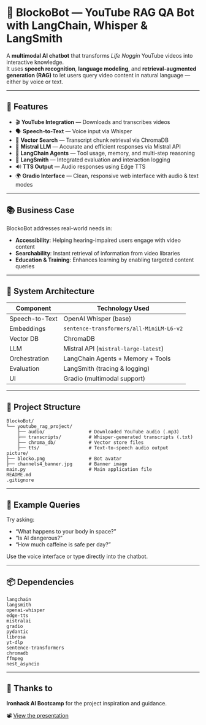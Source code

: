 # 🧠 BlockoBot — YouTube RAG QA Bot with LangChain, Whisper & LangSmith

A **multimodal AI chatbot** that transforms _Life Noggin_ YouTube videos into interactive knowledge.  
It uses **speech recognition**, **language modeling**, and **retrieval-augmented generation (RAG)** to let users query video content in natural language — either by voice or text.

---

## 🚀 Features

- 🎬 **YouTube Integration** — Downloads and transcribes videos  
- 🗣️ **Speech-to-Text** — Voice input via Whisper  
- 🔎 **Vector Search** — Transcript chunk retrieval via ChromaDB  
- 🤖 **Mistral LLM** — Accurate and efficient responses via Mistral API  
- 🧠 **LangChain Agents** — Tool usage, memory, and multi-step reasoning  
- 🧪 **LangSmith** — Integrated evaluation and interaction logging  
- 🔊 **TTS Output** — Audio responses using Edge TTS  
- 🌍 **Gradio Interface** — Clean, responsive web interface with audio & text modes  

---

## 📚 Business Case

BlockoBot addresses real-world needs in:

- **Accessibility**: Helping hearing-impaired users engage with video content  
- **Searchability**: Instant retrieval of information from video libraries  
- **Education & Training**: Enhances learning by enabling targeted content queries  

---

## 🧩 System Architecture

| Component        | Technology Used                            |
|------------------|---------------------------------------------|
| Speech-to-Text   | OpenAI Whisper (base)                       |
| Embeddings       | `sentence-transformers/all-MiniLM-L6-v2`    |
| Vector DB        | ChromaDB                                    |
| LLM              | Mistral API (`mistral-large-latest`)        |
| Orchestration    | LangChain Agents + Memory + Tools           |
| Evaluation       | LangSmith (tracing & logging)               |
| UI               | Gradio (multimodal support)                 |

---

## 📁 Project Structure

```
BlockoBot/
└── youtube_rag_project/ 
    ├── audio/                # Downloaded YouTube audio (.mp3)
    ├── transcripts/          # Whisper-generated transcripts (.txt)
    ├── chroma_db/            # Vector store files
    ├── tts/                  # Text-to-speech audio output
picture/
├── blocko.png                # Bot avatar
├── channels4_banner.jpg      # Banner image
main.py                       # Main application file
README.md
.gitignore
```

---

## 🧪 Example Queries

Try asking:

- “What happens to your body in space?”
- “Is AI dangerous?”
- “How much caffeine is safe per day?”

Use the voice interface or type directly into the chatbot.

---

## 📦 Dependencies

```
langchain
langsmith
openai-whisper
edge-tts
mistralai
gradio
pydantic
librosa
yt-dlp
sentence-transformers
chromadb
ffmpeg
nest_asyncio
```

---

## 🙏 Thanks to

**Ironhack AI Bootcamp** for the project inspiration and guidance.

📽️ [View the presentation](https://docs.google.com/presentation/d/1Hb2tPkK2Y1cxz9B5P_u9iU46qbnEx0kF/edit?usp=sharing&ouid=104049074496507203444&rtpof=true&sd=true)